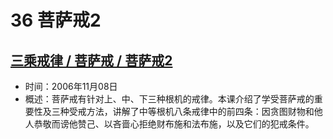 # 36 菩萨戒2

## [三乘戒律 / 菩萨戒 / 菩萨戒2](https://www.fohuifayu.com/index.php/huideng-jiangtang/sancheng-jielv/pusa-jie/983-l06011)

- 时间：2006年11月08日
- 概述：菩萨戒有针对上、中、下三种根机的戒律。本课介绍了学受菩萨戒的重要性及三种受戒方法，讲解了中等根机八条戒律中的前四条：因贪图财物和他人恭敬而谤他赞己、以吝啬心拒绝财布施和法布施，以及它们的犯戒条件。